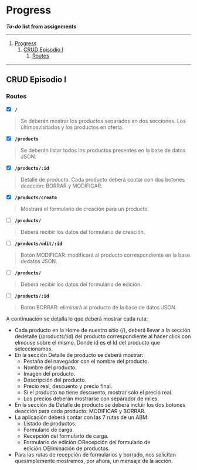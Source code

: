 # Progress
***To-do* list from assignments**

---

1. [Progress](#progress)
   1. [CRUD Episodio I](#crud-episodio-i)
      1. [Routes](#routes)

---

## CRUD Episodio I

### Routes

* [X] **`/`** <br>
>Se deberán mostrar los productos separados en dos secciones. Los últimosvisitados y los productos en oferta.

* [x] **`/products`** <br>
>Se deberán listar todos los productos presentes en la base de datos JSON.

* [x] **`/products/:id`** <br>
>Detalle de producto. Cada producto deberá contar con dos botones deacción: BORRAR y MODIFICAR.

* [x] **`/products/create`** <br>
>Mostrará el formulario de creación para un producto.

* [ ] **`/products/`** <br>
>Deberá recibir los datos del formulario de creación.

* [ ] **`/products/edit/:id`** <br>
>Botón MODIFICAR: modificará al producto correspondiente en la base dedatos JSON.

* [ ] **`/products/`** <br>
>Deberá recibir los datos del formulario de edición.

* [ ] **`/products/:id`** <br>
>Botón BORRAR: eliminará al producto de la base de datos JSON.


A continuación se detalla lo que deberá mostrar cada ruta:
* Cada producto en la Home de nuestro sitio​ ​(/), ​deberá llevar a la sección dedetalle​ (​/products/:id​) del producto correspondiente al hacer click con elmouse sobre el mismo. Donde ​id​ es el Id del producto que seleccionamos.
* En la sección Detalle de producto se deberá mostrar:
  * Pestaña del navegador con el nombre del producto.
  * Nombre del producto.
  * Imagen del producto.
  * Descripción del producto.
  * Precio real, descuento y precio final.
  * Si el producto no tiene descuento, mostrar solo el precio real.
  * Los precios deberán mostrarse con separador de miles.
* En la sección de Detalle de producto se deberá incluir los dos botones deacción para cada producto: MODIFICAR y BORRAR.
* La aplicación deberá contar con las 7 rutas de un ABM:
  * Listado de productos.
  * Formulario de carga.
  * Recepción del formulario de carga.
  * Formulario de edición.○Recepción del formulario de edición.○Eliminación de productos.
* Para las rutas de recepción de formularios y borrado, nos solicitan quesimplemente mostremos, por ahora, un mensaje de la acción.

